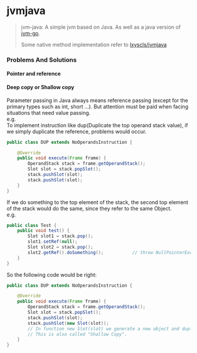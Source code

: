 # jvmjava
> jvm-java: A simple jvm based on Java. As well as a java version of [jvm-go](https://github.com/zxh0/jvmgo-book).
> 
> Some native method implementation refer to [lxyscls/jvmjava](https://github.com/lxyscls/jvmjava)


### Problems And Solutions
#### Pointer and reference
#### Deep copy or Shallow copy
Parameter passing in Java always means reference passing (except for the primary types such as int, short ...). But attention must be paid when facing situations that need value passing.
<br/>
e.g.
<br/>
To implement instruction like dup(Duplicate the top operand stack value), if we simply duplicate the reference, problems would occur.
```java
public class DUP extends NoOperandsInstruction {

    @Override
    public void execute(Frame frame) {
        OperandStack stack = frame.getOperandStack();
        Slot slot = stack.popSlot();
        stack.pushSlot(slot);
        stack.pushSlot(slot);
    }
}
```
If we do something to the top element of the stack, the second top element of the stack would do the same, since they refer to the same Object.
<br>
e.g.
```java
public class Test {
    public void test() {
        Slot slot1 = stack.pop();
        slot1.setRef(null);
        Slot slot2 = stack.pop();
        slot2.getRef().doSomething();           // throw NullPointerException.
    }
}
```
So the following code would be right:
```java
public class DUP extends NoOperandsInstruction {

    @Override
    public void execute(Frame frame) {
        OperandStack stack = frame.getOperandStack();
        Slot slot = stack.popSlot();
        stack.pushSlot(slot);
        stack.pushSlot(new Slot(slot));  
        // In function new Slot(slot) we generate a new object and duplicate all member from old object to the new one. 
        // This is also called "Shallow Copy".
    }
}
```
